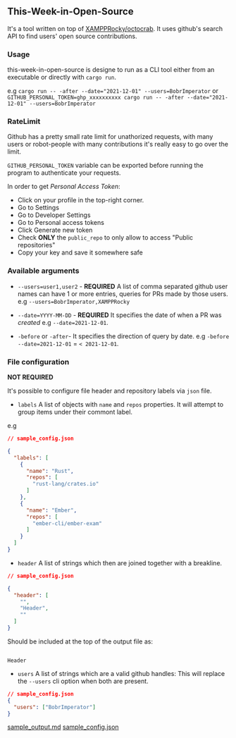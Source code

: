 ## This-Week-in-Open-Source
It's a tool written on top of [XAMPPRocky/octocrab](https://github.com/XAMPPRocky/octocrab/tree/master/src).
It uses github's search API to find users' open source contributions.

### Usage

this-week-in-open-source is designe to run as a CLI tool either from an executable or directly with `cargo run`.

e.g `cargo run -- -after --date="2021-12-01" --users=BobrImperator` or
`GITHUB_PERSONAL_TOKEN=ghp_xxxxxxxxxx cargo run -- -after --date="2021-12-01" --users=BobrImperator`

### RateLimit
Github has a pretty small rate limit for unathorized requests, with many users or robot-people with many contributions it's really easy to go over the limit.

`GITHUB_PERSONAL_TOKEN` variable can be exported before running the program to authenticate your requests.

In order to get *Personal Access Token*:
- Click on your profile in the top-right corner.
- Go to Settings
- Go to Developer Settings
- Go to Personal access tokens
- Click Generate new token
- Check **ONLY** the `public_repo` to only allow to access "Public repositories"
- Copy your key and save it somewhere safe

### Available arguments

- `--users=user1,user2` - **REQUIRED** A list of comma separated github user names can have 1 or more entries, queries for PRs made by those users.
e.g `--users=BobrImperator,XAMPPRocky`

- `--date=YYYY-MM-DD` - **REQUIRED** It specifies the date of when a PR was *created*
e.g `--date=2021-12-01`.

- `-before` or `-after`- It specifies the direction of query by date.
e.g `-before --date=2021-12-01` = `< 2021-12-01`.

### File configuration
**NOT REQUIRED**

It's possible to configure file header and repository labels via `json` file.

- `labels` A list of objects with `name` and `repos` properties.
It will attempt to group items under their commont label.

e.g 
```json
// sample_config.json

{
  "labels": [
    {
      "name": "Rust",
      "repos": [
        "rust-lang/crates.io"
      ]
    },
    {
      "name": "Ember",
      "repos": [
        "ember-cli/ember-exam"
      ]
    }
  ]
}
```

- `header` A list of strings which then are joined together with a breakline.
```json
// sample_config.json

{
  "header": [
    "",
    "Header",
    ""
  ]
}
```
Should be included at the top of the output file as:
```

Header

```

- `users` A list of strings which are a valid github handles:
This will replace the `--users` cli option when both are present.

```json
// sample_config.json
{
  "users": ["BobrImperator"]
}

```

[sample_output.md](2021-12-01.md)
[sample_config.json](sample_config.json)
